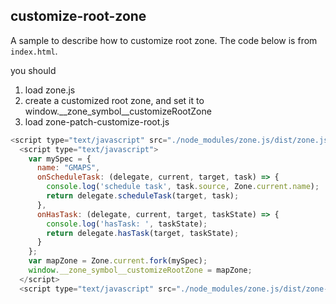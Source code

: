 ## customize-root-zone

A sample to describe how to customize root zone.
The code below is from `index.html`.

you should 

1. load zone.js
2. create a customized root zone, and set it to window.__zone_symbol__customizeRootZone
3. load zone-patch-customize-root.js

```javascript
<script type="text/javascript" src="./node_modules/zone.js/dist/zone.js"></script>
  <script type="text/javascript">
    var mySpec = {
      name: "GMAPS",
      onScheduleTask: (delegate, current, target, task) => {
        console.log('schedule task', task.source, Zone.current.name);
        return delegate.scheduleTask(target, task);
      },
      onHasTask: (delegate, current, target, taskState) => {
        console.log('hasTask: ', taskState);
        return delegate.hasTask(target, taskState);
      }
    };
    var mapZone = Zone.current.fork(mySpec);
    window.__zone_symbol__customizeRootZone = mapZone;
  </script>
  <script type="text/javascript" src="./node_modules/zone.js/dist/zone-patch-customize-root.js"></script>
```
